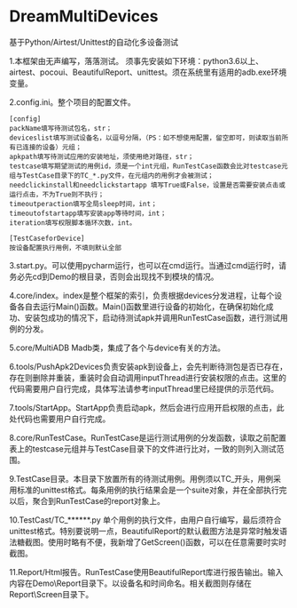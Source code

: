 # DreamMultiDevices
基于Python/Airtest/Unittest的自动化多设备测试

1.本框架由无声编写，落落测试。
须事先安装如下环境：python3.6以上、airtest、pocoui、BeautifulReport、unittest。须在系统里有适用的adb.exe环境变量。

2.config.ini。整个项目的配置文件。
    
    [config]
    packName填写待测试包名，str；
    deviceslist填写测试设备名，以逗号分隔，（PS：如不想使用配置，留空即可，则读取当前所有已连接的设备）元组；
    apkpath填写待测试应用的安装地址，须使用绝对路径，str；
    testcase填写期望测试的用例id，须是一个int元组，RunTestCase函数会比对testcase元组与TestCase目录下的TC_*.py文件，在元组内的用例才会被测试；
    needclickinstall和needclickstartapp 填写True或False，设置是否需要安装点击或运行点击，不为True则不执行；
    timeoutperaction填写全局sleep时间，int；
    timeoutofstartapp填写安装app等待时间，int；
    iteration填写权限脚本循环次数，int。
    
    [TestCaseforDevice]
    按设备配置执行用例，不填则默认全部
    
        
3.start.py。可以使用pycharm运行，也可以在cmd运行。当通过cmd运行时，请务必先cd到Demo的根目录，否则会出现找不到模块的情况。

4.core/index。index是整个框架的索引，负责根据devices分发进程，让每个设备各自去运行Main()函数。Main()函数里进行设备的初始化，在确保初始化成功、安装包成功的情况下，启动待测试apk并调用RunTestCase函数，进行测试用例的分发。

5.core/MultiADB Madb类，集成了各个与device有关的方法。

6.tools/PushApk2Devices负责安装apk到设备上，会先判断待测包是否已存在，存在则删除并重装，重装时会自动调用inputThread进行安装权限的点击。这里的代码需要用户自行完成，具体写法请参考inputThread里已经提供的示范代码。

7.tools/StartApp。StartApp负责启动apk，然后会进行应用开启权限的点击，此处代码也需要用户自行完成。

8.core/RunTestCase。RunTestCase是运行测试用例的分发函数，读取之前配置表上的testcase元组并与TestCase目录下的文件进行比对，一致的则列入测试范围。

9.TestCase目录。本目录下放置所有的待测试用例。用例须以TC_开头，用例采用标准的unittest格式。每条用例的执行结果会是一个suite对象，并在全部执行完以后，聚合到RunTestCase的report对象上。

10.TestCast/TC_******.py 单个用例的执行文件，由用户自行编写，最后须符合unittest格式。特别要说明一点，BeautifulReport的默认截图方法是异常时触发语法糖截图。使用时略有不便，我新增了GetScreen()函数，可以在任意需要时实时截图。

11.Report/Html报告。RunTestCase使用BeautifulReport库进行报告输出。输入内容在Demo\Report目录下。以设备名和时间命名。相关截图则存储在Report\Screen目录下。



